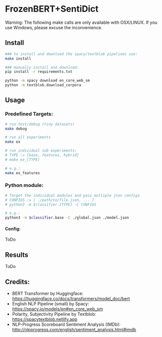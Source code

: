 # FrozenBERT+SentiDict
Warning: The following make calls are only available with OSX/LINUX. If you use Windows, please excuse the inconvenience.

## Install
```bash
### to install and download the spacy/textblob pipelines use:
make install

### manually install and download:
pip install -r requirements.txt

python -m spacy download en_core_web_sm
python -m textblob.download_corpora
```

## Usage

### Predefined Targets:
```bash
# run test/debug (tiny datasets)
make debug

# run all experiments
make ex

# run individual sub experiments:
# TYPE := [base, features, hybrid]
# make ex_[TYPE]

# e.g.:
make ex_features
```
### Python module:
```bash
# Target the individual modules and pass multiple json configs 
# CONFIGS := [ ./path/to/file.json, ... ] 
# python3 -m $classifier.[TYPE] -C CONFIGS

# e.g.:
python3 -m $classifier.base -C ./global.json ./model.json
```

#### Config:
ToDo

## Results
ToDo

## Credits:

* BERT Transformer by Huggingface: <https://huggingface.co/docs/transformers/model_doc/bert>
* English NLP Pipeline (small) by Spacy: <https://spacy.io/models/en#en_core_web_sm>
* Polarity, Subjectivity Pipeline by Textblob: <https://spacytextblob.netlify.app>
* NLP-Progress Scoreboard Sentiment Analysis (IMDb): <http://nlpprogress.com/english/sentiment_analysis.html#imdb>
